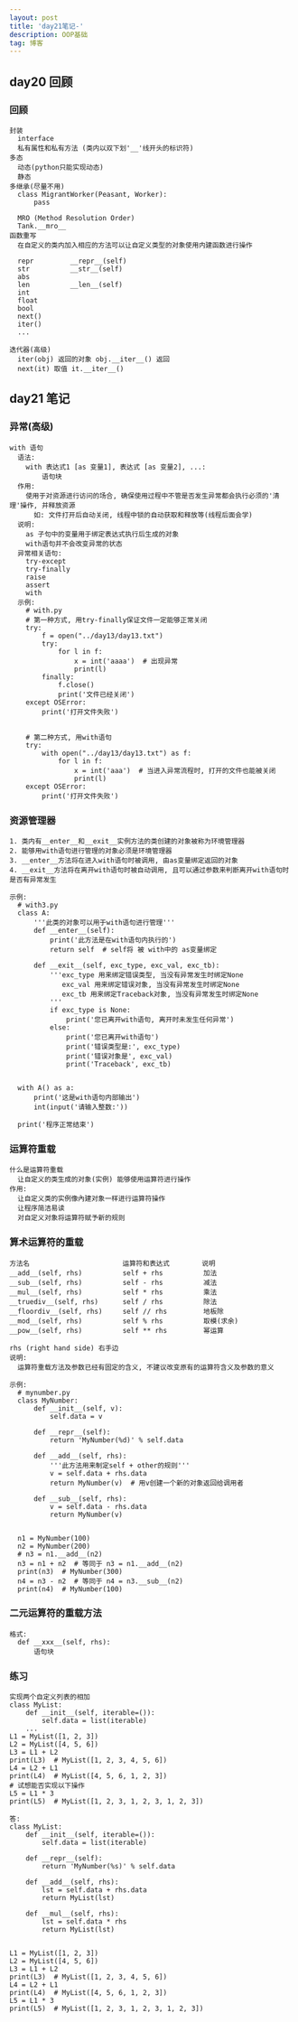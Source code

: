 ```yaml
---
layout: post
title: 'day21笔记-'
description: OOP基础
tag: 博客
---   
```

## day20 回顾
### 回顾
    封装
      interface
      私有属性和私有方法 (类内以双下划'__'线开头的标识符)
    多态
      动态(python只能实现动态)
      静态
    多继承(尽量不用)
      class MigrantWorker(Peasant, Worker):
          pass

      MRO (Method Resolution Order)
      Tank.__mro__
    函数重写
      在自定义的类内加入相应的方法可以让自定义类型的对象使用内建函数进行操作

      repr         __repr__(self)
      str          __str__(self)
      abs
      len          __len__(self)
      int
      float
      bool
      next()
      iter()
      ...

    迭代器(高级)
      iter(obj) 返回的对象 obj.__iter__() 返回
      next(it) 取值 it.__iter__()

## day21 笔记
### 异常(高级)
    with 语句
      语法:
        with 表达式1 [as 变量1], 表达式 [as 变量2], ...:
            语句块
      作用:
        使用于对资源进行访问的场合, 确保使用过程中不管是否发生异常都会执行必须的'清理'操作, 并释放资源
          如: 文件打开后自动关闭, 线程中锁的自动获取和释放等(线程后面会学)
      说明:
        as 子句中的变量用于绑定表达式执行后生成的对象
        with语句并不会改变异常的状态
      异常相关语句:
        try-except
        try-finally
        raise
        assert
        with
      示例:
        # with.py
        # 第一种方式, 用try-finally保证文件一定能够正常关闭
        try:
            f = open("../day13/day13.txt")
            try:
                for l in f:
                    x = int('aaaa')  # 出现异常
                    print(l)
            finally:
                f.close()
                print('文件已经关闭')
        except OSError:
            print('打开文件失败')


        # 第二种方式, 用with语句
        try:
            with open("../day13/day13.txt") as f:
                for l in f:
                    x = int('aaa')  # 当进入异常流程时, 打开的文件也能被关闭
                    print(l)
        except OSError:
            print('打开文件失败')

### 资源管理器
    1. 类内有__enter__和__exit__实例方法的类创建的对象被称为环境管理器
    2. 能够用with语句进行管理的对象必须是环境管理器
    3. __enter__方法将在进入with语句时被调用, 由as变量绑定返回的对象
    4. __exit__方法将在离开with语句时被自动调用, 且可以通过参数来判断离开with语句时是否有异常发生

    示例:
      # with3.py
      class A:
          '''此类的对象可以用于with语句进行管理'''
          def __enter__(self):
              print('此方法是在with语句内执行的')
              return self  # self将 被 with中的 as变量绑定

          def __exit__(self, exc_type, exc_val, exc_tb):
              '''exc_type 用来绑定错误类型, 当没有异常发生时绑定None
                 exc_val 用来绑定错误对象, 当没有异常发生时绑定None
                 exc_tb 用来绑定Traceback对象, 当没有异常发生时绑定None
              '''
              if exc_type is None:
                  print('您已离开with语句, 离开时未发生任何异常')
              else:
                  print('您已离开with语句')
                  print('错误类型是:', exc_type)
                  print('错误对象是', exc_val)
                  print('Traceback', exc_tb)


      with A() as a:
          print('这是with语句内部输出')
          int(input('请输入整数:'))

      print('程序正常结束')

### 运算符重载
    什么是运算符重载
      让自定义的类生成的对象(实例) 能够使用运算符进行操作
    作用:
      让自定义类的实例像內建对象一样进行运算符操作
      让程序简洁易读
      对自定义对象将运算符赋予新的规则

### 算术运算符的重载
    方法名                       运算符和表达式        说明
    __add__(self, rhs)          self + rhs          加法
    __sub__(self, rhs)          self - rhs          减法
    __mul__(self, rhs)          self * rhs          乘法
    __truediv__(self, rhs)      self / rhs          除法
    __floordiv__(self, rhs)     self // rhs         地板除
    __mod__(self, rhs)          self % rhs          取模(求余)
    __pow__(self, rhs)          self ** rhs         幂运算        

    rhs (right hand side) 右手边
    说明:
      运算符重载方法及参数已经有固定的含义, 不建议改变原有的运算符含义及参数的意义

    示例:
      # mynumber.py
      class MyNumber:
          def __init__(self, v):
              self.data = v

          def __repr__(self):
              return 'MyNumber(%d)' % self.data

          def __add__(self, rhs):
              '''此方法用来制定self + other的规则'''
              v = self.data + rhs.data
              return MyNumber(v)  # 用v创建一个新的对象返回给调用者

          def __sub__(self, rhs):
              v = self.data - rhs.data
              return MyNumber(v)


      n1 = MyNumber(100)
      n2 = MyNumber(200)
      # n3 = n1.__add__(n2)
      n3 = n1 + n2  # 等同于 n3 = n1.__add__(n2)
      print(n3)  # MyNumber(300)
      n4 = n3 - n2  # 等同于 n4 = n3.__sub__(n2)
      print(n4)  # MyNumber(100)

### 二元运算符的重载方法
    格式:
      def __xxx__(self, rhs):
          语句块

### 练习
    实现两个自定义列表的相加
    class MyList:
        def __init__(self, iterable=()):
            self.data = list(iterable)
        ...
    L1 = MyList([1, 2, 3])
    L2 = MyList([4, 5, 6])
    L3 = L1 + L2
    print(L3)  # MyList([1, 2, 3, 4, 5, 6])
    L4 = L2 + L1
    print(L4)  # MyList([4, 5, 6, 1, 2, 3])
    # 试想能否实现以下操作
    L5 = L1 * 3
    print(L5)  # MyList([1, 2, 3, 1, 2, 3, 1, 2, 3])

    答:
    class MyList:
        def __init__(self, iterable=()):
            self.data = list(iterable)

        def __repr__(self):
            return 'MyNumber(%s)' % self.data

        def __add__(self, rhs):
            lst = self.data + rhs.data
            return MyList(lst)

        def __mul__(self, rhs):
            lst = self.data * rhs
            return MyList(lst)


    L1 = MyList([1, 2, 3])
    L2 = MyList([4, 5, 6])
    L3 = L1 + L2
    print(L3)  # MyList([1, 2, 3, 4, 5, 6])
    L4 = L2 + L1
    print(L4)  # MyList([4, 5, 6, 1, 2, 3])
    L5 = L1 * 3
    print(L5)  # MyList([1, 2, 3, 1, 2, 3, 1, 2, 3])
